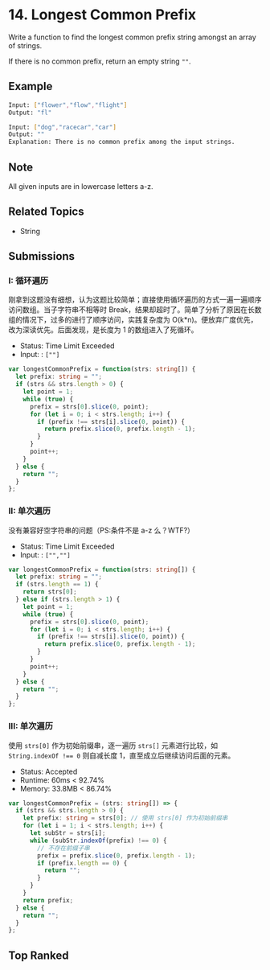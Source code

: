 # 14. Longest Common Prefix

Write a function to find the longest common prefix string amongst an array of strings.

If there is no common prefix, return an empty string `""`.

## Example

```bash
Input: ["flower","flow","flight"]
Output: "fl"
```

```bash
Input: ["dog","racecar","car"]
Output: ""
Explanation: There is no common prefix among the input strings.
```

## Note

All given inputs are in lowercase letters a-z.

## Related Topics

- String

## Submissions

### I: 循环遍历

刚拿到这题没有细想，认为这题比较简单；直接使用循环遍历的方式一遍一遍顺序访问数组。当子字符串不相等时 Break，结果却超时了。简单了分析了原因在长数组的情况下，过多的进行了顺序访问，实践复杂度为 O(k\*n)。便放弃广度优先，改为深读优先。后面发现，是长度为 1 的数组进入了死循环。

- Status: Time Limit Exceeded
- Input: : `[""]`
```typescript
var longestCommonPrefix = function(strs: string[]) {
  let prefix: string = "";
  if (strs && strs.length > 0) {
    let point = 1;
    while (true) {
      prefix = strs[0].slice(0, point);
      for (let i = 0; i < strs.length; i++) {
        if (prefix !== strs[i].slice(0, point)) {
          return prefix.slice(0, prefix.length - 1);
        }
      }
      point++;
    }
  } else {
    return "";
  }
};
```

### II: 单次遍历

没有兼容好空字符串的问题（PS:条件不是 a-z 么？WTF?）

- Status: Time Limit Exceeded
- Input: : `["",""]`
```typescript
var longestCommonPrefix = function(strs: string[]) {
  let prefix: string = "";
  if (strs.length == 1) {
    return strs[0];
  } else if (strs.length > 1) {
    let point = 1;
    while (true) {
      prefix = strs[0].slice(0, point);
      for (let i = 0; i < strs.length; i++) {
        if (prefix !== strs[i].slice(0, point)) {
          return prefix.slice(0, prefix.length - 1);
        }
      }
      point++;
    }
  } else {
    return "";
  }
};
```

### III: 单次遍历

使用 `strs[0]` 作为初始前缀串，逐一遍历 `strs[]` 元素进行比较，如 `String.indexOf !== 0` 则自减长度 1，直至成立后继续访问后面的元素。

- Status: Accepted
- Runtime: 60ms < 92.74%
- Memory: 33.8MB < 86.74%
```typescript
var longestCommonPrefix = (strs: string[]) => {
  if (strs && strs.length > 0) {
    let prefix: string = strs[0]; // 使用 strs[0] 作为初始前缀串
    for (let i = 1; i < strs.length; i++) {
      let subStr = strs[i];
      while (subStr.indexOf(prefix) !== 0) {
        // 不存在前缀子串
        prefix = prefix.slice(0, prefix.length - 1);
        if (prefix.length == 0) {
          return "";
        }
      }
    }
    return prefix;
  } else {
    return "";
  }
};
```

## Top Ranked

